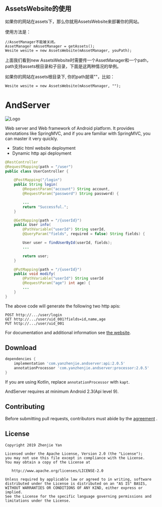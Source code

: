 ## AssetsWebsite的使用

如果你的网站在assets下，那么你就用AssetsWebsite来部署你的网站。

使用方法是：

```
//AssetManager不能被关闭。
AssetManager mAssetManager = getAssets();
Wesite wesite = new AssetsWebsite(mAssetManager, youPath);
```

上面我们看到new AssetsWebsite时需要传一个AssetManager和一个path，path支持assets根目录和子目录，下面是这两种情况的举例。

如果你的网站在assets根目录下, 你的path就填""，比如：
```
Wesite wesite = new AssetsWebsite(mAssetManager, "");
```


# AndServer

![Logo](./images/logo.svg)

Web server and Web framework of Android platform. It provides annotations like SpringMVC, and if you are familiar with SpringMVC, you can master it very quickly.

- Static html website deployment
- Dynamic http api deployment

```java
@RestController
@RequestMapping(path = "/user")
public class UserController {

    @PostMapping("/login")
    public String login(
        @RequestParam("account") String account,
        @RequestParam("password") String password) {

        ...
        return "Successful.";
    }

    @GetMapping(path = "/{userId}")
    public User info(
        @PathVariable("userId") String userId,
        @QueryParam("fields", required = false) String fields) {

        User user = findUserById(userId, fields);
        ...

        return user;
    }

    @PutMapping(path = "/{userId}")
    public void modify(
        @PathVariable("userId") String userId
        @RequestParam("age") int age) {
        ...
    }
}
```

The above code will generate the following two http apis:

```text
POST http://.../user/login
GET http://.../user/uid_001?fields=id,name,age
PUT http://.../user/uid_001
```

For documentation and additional information see [the website](https://www.yanzhenjie.com/AndServer).

## Download

```groovy
dependencies {
    implementation 'com.yanzhenjie.andserver:api:2.0.5'
    annotationProcessor 'com.yanzhenjie.andserver:processor:2.0.5'
}
```

If you are using Kotlin, replace `annotationProcessor` with `kapt`.

AndServer requires at minimum Android 2.3(Api level 9).

## Contributing

Before submitting pull requests, contributors must abide by the [agreement](./CONTRIBUTING.md) .

## License

```text
Copyright 2019 Zhenjie Yan

Licensed under the Apache License, Version 2.0 (the "License");
you may not use this file except in compliance with the License.
You may obtain a copy of the License at

   http://www.apache.org/licenses/LICENSE-2.0

Unless required by applicable law or agreed to in writing, software
distributed under the License is distributed on an "AS IS" BASIS,
WITHOUT WARRANTIES OR CONDITIONS OF ANY KIND, either express or implied.
See the License for the specific language governing permissions and
limitations under the License.
```
